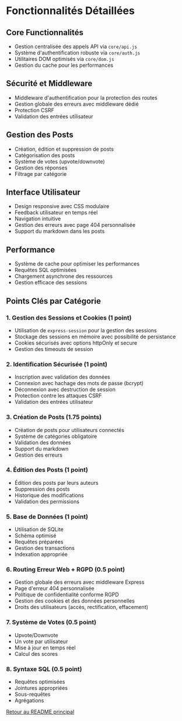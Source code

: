 # Fonctionnalités Détaillées

## Core Functionnalités
- Gestion centralisée des appels API via `core/api.js`
- Système d'authentification robuste via `core/auth.js`
- Utilitaires DOM optimisés via `core/dom.js`
- Gestion du cache pour les performances

## Sécurité et Middleware
- Middleware d'authentification pour la protection des routes
- Gestion globale des erreurs avec middleware dédié
- Protection CSRF
- Validation des entrées utilisateur

## Gestion des Posts
- Création, édition et suppression de posts
- Catégorisation des posts
- Système de votes (upvote/downvote)
- Gestion des réponses
- Filtrage par catégorie

## Interface Utilisateur
- Design responsive avec CSS modulaire
- Feedback utilisateur en temps réel
- Navigation intuitive
- Gestion des erreurs avec page 404 personnalisée
- Support du markdown dans les posts

## Performance
- Système de cache pour optimiser les performances
- Requêtes SQL optimisées
- Chargement asynchrone des ressources
- Gestion efficace des sessions

## Points Clés par Catégorie

### 1. Gestion des Sessions et Cookies (1 point)
- Utilisation de `express-session` pour la gestion des sessions
- Stockage des sessions en mémoire avec possibilité de persistance
- Cookies sécurisés avec options httpOnly et secure
- Gestion des timeouts de session

### 2. Identification Sécurisée (1 point)
- Inscription avec validation des données
- Connexion avec hachage des mots de passe (bcrypt)
- Déconnexion avec destruction de session
- Protection contre les attaques CSRF
- Validation des entrées utilisateur

### 3. Création de Posts (1.75 points)
- Création de posts pour utilisateurs connectés
- Système de catégories obligatoire
- Validation des données
- Support du markdown
- Gestion des erreurs

### 4. Édition des Posts (1 point)
- Édition des posts par leurs auteurs
- Suppression des posts
- Historique des modifications
- Validation des permissions

### 5. Base de Données (1 point)
- Utilisation de SQLite
- Schéma optimisé
- Requêtes préparées
- Gestion des transactions
- Indexation appropriée

### 6. Routing Erreur Web + RGPD (0.5 point)
- Gestion globale des erreurs avec middleware Express
- Page d'erreur 404 personnalisée
- Politique de confidentialité conforme RGPD
- Gestion des cookies et des données personnelles
- Droits des utilisateurs (accès, rectification, effacement)

### 7. Système de Votes (0.5 point)
- Upvote/Downvote
- Un vote par utilisateur
- Mise à jour en temps réel
- Calcul des scores

### 8. Syntaxe SQL (0.5 point)
- Requêtes optimisées
- Jointures appropriées
- Sous-requêtes
- Agrégations

[Retour au README principal](../README.md) 